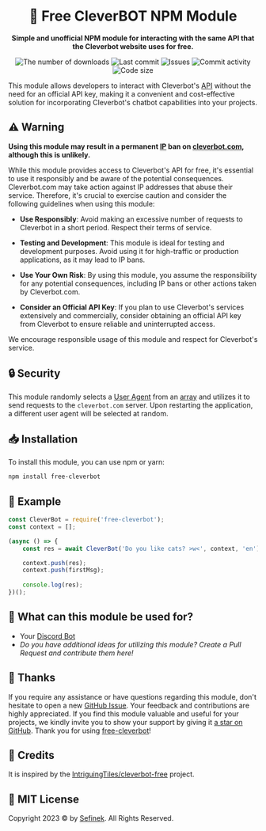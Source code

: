 <div align="center">
    <h1>🤖 Free CleverBOT NPM Module</h1>
    <p>
        <b>Simple and unofficial NPM module for interacting with the same API that the Cleverbot website uses for free.</b>
    </p>
    <p>
        <a href="https://www.npmjs.com/package/free-cleverbot" target="_blank" title="free-cleverbot - npm" style="text-decoration:none">
            <img src="https://img.shields.io/npm/dt/free-cleverbot?maxAge=3600" alt="The number of downloads">
            <img src="https://img.shields.io/github/last-commit/sefinek24/free-cleverbot" alt="Last commit">
            <img src="https://img.shields.io/github/issues/sefinek24/free-cleverbot" alt="Issues">
            <img src="https://img.shields.io/github/commit-activity/w/sefinek24/free-cleverbot" alt="Commit activity">
            <img src="https://img.shields.io/github/languages/code-size/sefinek24/free-cleverbot" alt="Code size">
        </a>
    </p>
</div>

This module allows developers to interact with Cleverbot's [API](https://en.wikipedia.org/wiki/API) without the need for an official API key, making it a convenient and cost-effective solution for incorporating Cleverbot's chatbot capabilities into your projects.


## ⚠️ Warning
**Using this module may result in a permanent [IP](https://en.wikipedia.org/wiki/IP_address) ban on [cleverbot.com](https://www.cleverbot.com), although this is unlikely.**

While this module provides access to Cleverbot's API for free, it's essential to use it responsibly and be aware of the potential consequences. Cleverbot.com may take action against IP addresses that abuse their service. Therefore, it's crucial to exercise caution and consider the following guidelines when using this module:

- **Use Responsibly**: Avoid making an excessive number of requests to Cleverbot in a short period. Respect their terms of service.

- **Testing and Development**: This module is ideal for testing and development purposes. Avoid using it for high-traffic or production applications, as it may lead to IP bans.

- **Use Your Own Risk**: By using this module, you assume the responsibility for any potential consequences, including IP bans or other actions taken by Cleverbot.com.

- **Consider an Official API Key**: If you plan to use Cleverbot's services extensively and commercially, consider obtaining an official API key from Cleverbot to ensure reliable and uninterrupted access.

We encourage responsible usage of this module and respect for Cleverbot's service.


## 🔒 Security
This module randomly selects a [User Agent](https://en.wikipedia.org/wiki/User_agent) from an [array](https://github.com/sefinek24/free-cleverbot/blob/d17c9e8b5ec594bd26b3faa497897ad2e706b47c/scripts/useragent.js#L2) and utilizes it to send requests to the `cleverbot.com` server. Upon restarting the application, a different user agent will be selected at random.


## 📥 Installation
To install this module, you can use npm or yarn:

```bash
npm install free-cleverbot
```


## 💬 Example
```js
const CleverBot = require('free-cleverbot');
const context = [];

(async () => {
    const res = await CleverBot('Do you like cats? >w<', context, 'en'); // input, conversation context, language

    context.push(res);
    context.push(firstMsg);
    
    console.log(res);
})();
```


## 🤔 What can this module be used for?
- Your [Discord Bot](https://discord.com/developers/docs/intro)
- *Do you have additional ideas for utilizing this module? Create a Pull Request and contribute them here!*


## 💙 Thanks
If you require any assistance or have questions regarding this module, don't hesitate to open a new [GitHub Issue](https://github.com/sefinek24/free-cleverbot/issues).
Your feedback and contributions are highly appreciated.
If you find this module valuable and useful for your projects, we kindly invite you to show your support by giving it [a star on GitHub](https://github.com/sefinek24/free-cleverbot).
Thank you for using [free-cleverbot](https://www.npmjs.com/package/free-cleverbot)!


## 🔖 Credits
It is inspired by the [IntriguingTiles/cleverbot-free](https://github.com/IntriguingTiles/cleverbot-free) project.


## 📝 MIT License
Copyright 2023 © by [Sefinek](https://sefinek.net). All Rights Reserved.